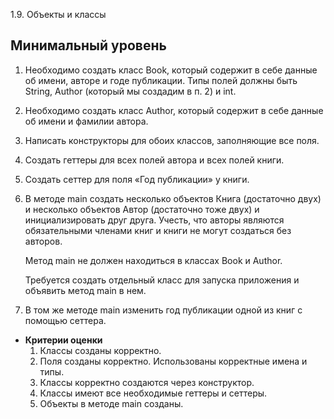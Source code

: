 1.9. Объекты и классы
## Минимальный **уровень**

1. Необходимо создать класс Book, который содержит в себе данные об имени, авторе и годе публикации. Типы полей должны быть String, Author (который мы создадим  в п. 2) и int.
2. Необходимо создать класс Author, который содержит в себе данные об имени и фамилии автора.
3. Написать конструкторы для обоих классов, заполняющие все поля.
4. Создать геттеры для всех полей автора и всех полей книги.
5. Создать сеттер для поля «Год публикации» у книги.
6. В методе main создать несколько объектов Книга (достаточно двух) и несколько объектов Автор (достаточно тоже двух) и инициализировать друг друга. Учесть, что авторы являются обязательными членами книг и книги не могут создаться без авторов.

   Метод main не должен находиться в классах Book и Author.

   Требуется создать отдельный класс для запуска приложения и объявить метод main в нем.

7. В том же методе main изменить год публикации одной из книг с помощью сеттера.
- **Критерии оценки**
    1. Классы созданы корректно.
    2. Поля созданы корректно. Использованы корректные имена и типы.
    3. Классы корректно создаются через конструктор.
    4. Классы имеют все необходимые геттеры и сеттеры.
    5. Объекты в методе main созданы.